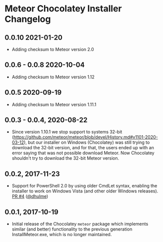 # Meteor Chocolatey Installer Changelog

## 0.0.10 2021-01-20

* Adding checksum to Meteor version 2.0

## 0.0.6 - 0.0.8 2020-10-04

* Adding checksum to Meteor version 1.12

## 0.0.5 2020-09-19

* Adding checksum to Meteor version 1.11.1

## 0.0.3 - 0.0.4, 2020-08-22

* Since version 1.10.1 we stop support to systems 32-bit (https://github.com/meteor/meteor/blob/devel/History.md#v1101-2020-03-12), but our installer on Windows (Chocolatey) was still trying to download the 32-bit version, and for that, the users ended up with an error saying that was not possible download Meteor. Now Chocolatey shouldn't try to download the 32-bit Meteor version.

## 0.0.2, 2017-11-23

* Support for PowerShell 2.0 by using older CmdLet syntax, enabling the
  installer to work on Windows Vista (and other older Windows releases).
  [PR #4](https://github.com/meteor/meteor-chocolatey-installer/pull/4)
  ([@dhulme](https://github.com/dhulme))

## 0.0.1, 2017-10-19

* Initial release of the Chocolatey `meteor` package which
  implements similar (and better) functionality to the previous
  generation InstallMeteor.exe, which is no longer maintained.

